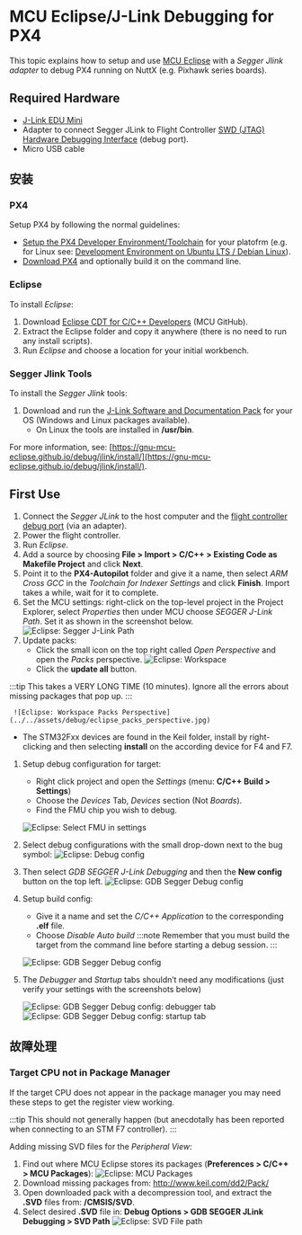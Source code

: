 # MCU Eclipse/J-Link Debugging for PX4

This topic explains how to setup and use [MCU Eclipse](https://gnu-mcu-eclipse.github.io/) with a *Segger Jlink adapter* to debug PX4 running on NuttX (e.g. Pixhawk series boards).


## Required Hardware

- [J-Link EDU Mini](https://www.segger.com/products/debug-probes/j-link/models/j-link-edu-mini/)
- Adapter to connect Segger JLink to Flight Controller [SWD (JTAG) Hardware Debugging Interface](../debug/swd_debug.md) (debug port).
- Micro USB cable

## 安装

### PX4

Setup PX4 by following the normal guidelines:
- [Setup the PX4 Developer Environment/Toolchain](../dev_setup/dev_env.md) for your platofrm (e.g. for Linux see: [Development Environment on Ubuntu LTS / Debian Linux](../dev_setup/dev_env_linux_ubuntu.md)).
- [Download PX4](../dev_setup/building_px4.md) and optionally build it on the command line.

### Eclipse

To install *Eclipse*:
1. Download [Eclipse CDT for C/C++ Developers](https://github.com/gnu-mcu-eclipse/org.eclipse.epp.packages/releases/) (MCU GitHub).
1. Extract the Eclipse folder and copy it anywhere (there is no need to run any install scripts).
1. Run *Eclipse* and choose a location for your initial workbench.

### Segger Jlink Tools

To install the *Segger Jlink* tools:
1. Download and run the [J-Link Software and Documentation Pack](https://www.segger.com/downloads/jlink/#J-LinkSoftwareAndDocumentationPack) for your OS (Windows and Linux packages available).
   - On Linux the tools are installed in **/usr/bin**.

For more information, see: [https://gnu-mcu-eclipse.github.io/debug/jlink/install/](https://gnu-mcu-eclipse.github.io/debug/jlink/install/).

## First Use

1. Connect the *Segger JLink* to the host computer and the [flight controller debug port](../debug/swd_debug.md) (via an adapter).
1. Power the flight controller.
1. Run *Eclipse*.
1. Add a source by choosing **File > Import > C/C++ > Existing Code as Makefile Project** and click **Next**.
1. Point it to the **PX4-Autopilot** folder and give it a name, then select *ARM Cross GCC* in the *Toolchain for Indexer Settings* and click **Finish**. Import takes a while, wait for it to complete.
1. Set the MCU settings: right-click on the top-level project in the Project Explorer, select *Properties* then under MCU choose *SEGGER J-Link Path*. Set it as shown in the screenshot below. ![Eclipse: Segger J-Link Path](../../assets/debug/eclipse_segger_jlink_path.png)
1. Update packs:
   - Click the small icon on the top right called *Open Perspective* and open the *Packs* perspective. ![Eclipse: Workspace](../../assets/debug/eclipse_workspace_perspective.png)
   - Click the **update all** button.

:::tip
This takes a VERY LONG TIME (10 minutes). Ignore all the errors about missing packages that pop up.
:::

     ![Eclipse: Workspace Packs Perspective](../../assets/debug/eclipse_packs_perspective.jpg)
   - The STM32Fxx devices are found in the Keil folder, install by right-clicking and then selecting **install** on the according device for F4 and F7.
1. Setup debug configuration for target:
   - Right click project and open the *Settings* (menu: **C/C++ Build > Settings**)
   - Choose the *Devices* Tab, *Devices* section (Not *Boards*).
   - Find the FMU chip you wish to debug.

   ![Eclipse: Select FMU in settings](../../assets/debug/eclipse_settings_devices_fmu.png)
1. Select debug configurations with the small drop-down next to the bug symbol: ![Eclipse: Debug config](../../assets/debug/eclipse_settings_debug_config.png)
1. Then select *GDB SEGGER J-Link Debugging* and then the **New config** button on the top left. ![Eclipse: GDB Segger Debug config](../../assets/debug/eclipse_settings_debug_config_gdb_segger.png)
1. Setup build config:
   - Give it a name and set  the *C/C++ Application* to the corresponding **.elf** file.
   - Choose *Disable Auto build* :::note Remember that you must build the target from the command line before starting a debug session.
:::

   ![Eclipse: GDB Segger Debug config](../../assets/debug/eclipse_settings_debug_config_gdb_segger_build_config.png)
1. The *Debugger* and *Startup* tabs shouldn’t need any modifications (just verify your settings with the screenshots below)

   ![Eclipse: GDB Segger Debug config: debugger tab](../../assets/debug/eclipse_settings_debug_config_gdb_segger_build_config_debugger_tab.png) ![Eclipse: GDB Segger Debug config: startup tab](../../assets/debug/eclipse_settings_debug_config_gdb_segger_build_config_startup_tab.png)


## 故障处理

### Target CPU not in Package Manager

If the target CPU does not appear in the package manager you may need these steps to get the register view working.

:::tip
This should not generally happen (but anecdotally has been reported when connecting to an STM F7 controller).
:::

Adding missing SVD files for the *Peripheral View*:
1. Find out where MCU Eclipse stores its packages (**Preferences > C/C++ > MCU Packages**): ![Eclipse: MCU Packages](../../assets/debug/eclipse_mcu_packages.png)
2. Download missing packages from: http://www.keil.com/dd2/Pack/
3. Open downloaded pack with a decompression tool, and extract the **.SVD** files from: **/CMSIS/SVD**.
4. Select desired **.SVD** file in: **Debug Options > GDB SEGGER JLink Debugging > SVD Path** ![Eclipse: SVD File path](../../assets/debug/eclipse_svd_file_path.png)
